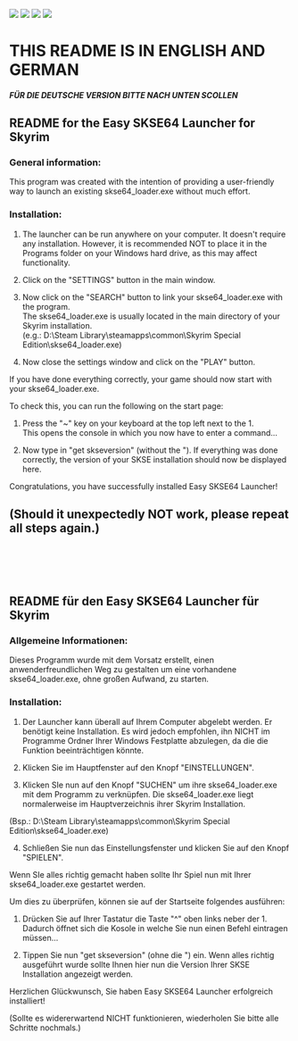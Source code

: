 ![](https://img.shields.io/github/downloads/X00LA/Easy-SKSE64-Launcher/total?style=flat-square) [![](https://img.shields.io/badge/license-CC--BY--NC-green?style=flat-square)](https://creativecommons.org/licenses/by-nc/4.0/) ![](https://img.shields.io/badge/platform-Win%20x64-blue?style=flat-square) [![](https://img.shields.io/badge/dependencies-.NET%206.0-orange?style=flat-square)](https://download.visualstudio.microsoft.com/download/pr/035efed3-6386-4e1d-bcbc-384a20ebf47e/abfbea2303e0ce9cb15d430314e5858f/windowsdesktop-runtime-6.0.14-win-x64.exe
)
# THIS README IS IN ENGLISH AND GERMAN  
##### FÜR DIE DEUTSCHE VERSION BITTE NACH UNTEN SCOLLEN  

## README for the Easy SKSE64 Launcher for Skyrim  
  
### General information:  
This program was created with the intention of providing a user-friendly way to
launch an existing skse64_loader.exe without much effort.  
  
### Installation:  
  
1. The launcher can be run anywhere on your computer. It doesn't require any
   installation. However, it is recommended NOT to place it in the Programs folder
   on your Windows hard drive, as this may affect functionality.  
  
2. Click on the "SETTINGS" button in the main window.  
  
3. Now click on the "SEARCH" button to link your skse64_loader.exe with the program.  
   The skse64_loader.exe is usually located in the main directory of your Skyrim
   installation.  
   (e.g.: D:\Steam Library\steamapps\common\Skyrim Special Edition\skse64_loader.exe)
  
4. Now close the settings window and click on the "PLAY" button.
  
If you have done everything correctly, your game should now start with your skse64_loader.exe.  
  
To check this, you can run the following on the start page:  
  
1. Press the "~" key on your keyboard at the top left next to the 1.  
   This opens the console in which you now have to enter a command...  
  
2. Now type in "get skseversion" (without the "). If everything was done correctly,
   the version of your SKSE installation should now be displayed here.  
  
Congratulations, you have successfully installed Easy SKSE64 Launcher!  

(Should it unexpectedly NOT work, please repeat all steps again.)
<br><br>
--
<br><br>
## README für den Easy SKSE64 Launcher für Skyrim
  
### Allgemeine Informationen:
Dieses Programm wurde mit dem Vorsatz erstellt, einen anwenderfreundlichen Weg zu gestalten
um eine vorhandene skse64_loader.exe, ohne großen Aufwand, zu starten.
  
### Installation:
  
1. Der Launcher kann überall auf Ihrem Computer abgelebt werden. Er benötigt keine Installation.
   Es wird jedoch empfohlen, ihn NICHT im Programme Ordner Ihrer Windows Festplatte abzulegen,
   da die die Funktion beeinträchtigen könnte.
  
2. Klicken Sie im Hauptfenster auf den Knopf "EINSTELLUNGEN".
  
3. Klicken SIe nun auf den Knopf "SUCHEN" um ihre skse64_loader.exe mit dem Programm zu verknüpfen.
   Die skse64_loader.exe liegt normalerweise im Hauptverzeichnis ihrer Skyrim Installation.
  
(Bsp.: D:\Steam Library\steamapps\common\Skyrim Special Edition\skse64_loader.exe)
  
4. Schließen Sie nun das Einstellungsfenster und klicken Sie auf den Knopf "SPIELEN".
  
Wenn SIe alles richtig gemacht haben sollte Ihr Spiel nun mit Ihrer skse64_loader.exe gestartet werden.
  
Um dies zu überprüfen, können sie auf der Startseite folgendes ausführen:
  
1. Drücken Sie auf Ihrer Tastatur die Taste "^" oben links neber der 1. Dadurch öffnet sich die
   Kosole in welche Sie nun einen Befehl eintragen müssen...
  
2. Tippen Sie nun "get skseversion" (ohne die ") ein. Wenn alles richtig ausgeführt wurde sollte
   Ihnen hier nun die Version Ihrer SKSE Installation angezeigt werden.
  
Herzlichen Glückwunsch, Sie haben Easy SKSE64 Launcher erfolgreich installiert!
  
(Sollte es widererwartend NICHT funktionieren, wiederholen Sie bitte alle Schritte nochmals.)
